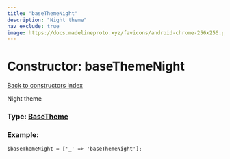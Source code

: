 ```yaml
---
title: "baseThemeNight"
description: "Night theme"
nav_exclude: true
image: https://docs.madelineproto.xyz/favicons/android-chrome-256x256.png
---
```

# Constructor: baseThemeNight  
[Back to constructors index](/API_docs/constructors/index.html)



Night theme




### Type: [BaseTheme](/API_docs/types/BaseTheme.html)


### Example:

```
$baseThemeNight = ['_' => 'baseThemeNight'];
```  
